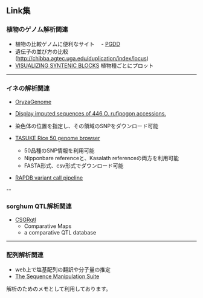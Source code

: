 ## Link集　　

### 植物のゲノム解析関連

- 植物の比較ゲノムに便利なサイト
　- [PGDD](http://chibba.agtec.uga.edu/duplication/)  
 - 遺伝子の並び方の比較  (http://chibba.agtec.uga.edu/duplication/index/locus)
  - [VISUALIZING SYNTENIC BLOCKS](http://chibba.agtec.uga.edu/duplication/index/dotplot) 植物種ごとにプロット

---

### イネの解析関連  
- [OryzaGenome](http://viewer.shigen.info/oryzagenome/mapview/Top.do)
 - [Display imputed sequences of 446 O. rufipogon accessions.	](http://viewer.shigen.info/oryzagenome/mapview/MapView.do?action=ini&chromosomeNo=1)  
  - 染色体の位置を指定し、その領域のSNPをダウンロード可能

- [TASUKE Rice 50 genome browser](http://rice50.dna.affrc.go.jp/)  
  - 50品種のSNP情報を利用可能  
  - Nipponbare referenceと、Kasalath referenceの両方を利用可能
  - FASTA形式、csv形式でダウンロード可能
 
- [RAPDB variant call pipeline](https://github.com/nigyta/rice_reseq)

--

### sorghum QTL解析関連
- [CSGRqtl ](http://helos.pgml.uga.edu/qtl/) 
  - Comparative Maps
  - a comparative QTL database

---
### 配列解析関連
- web上で塩基配列の翻訳や分子量の推定  
 - [The Sequence Manipulation Suite](http://www.bioinformatics.org/sms2/index.html)

解析のためのメモとして利用しております。
